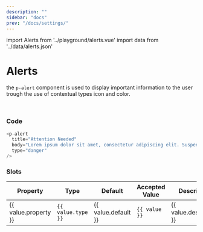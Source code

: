 ```yaml
---
description: ""
sidebar: "docs"
prev: "/docs/settings/"
---
```


import Alerts from '../playground/alerts.vue'
import data from '../data/alerts.json'

# Alerts

the `p-alert` component is used to display important information to the user trough the use of contextual types icon and color.

<br/>

<Alerts />

### Code

```js
<p-alert
  title="Attention Needed"
  body="Lorem ipsum dolor sit amet, consectetur adipiscing elit. Suspendisse vulputate dolor eget enim congue, sit amet tristique leo efficitur."
  type="danger"
/>
```

### Slots

<div class="overflow-x-auto">
    <div class="table min-w-full shadow-sm overflow-hidden sm:rounded border border-ui-border">
        <table>
            <thead>
                <th class="text-left">Property</th>
                <th class="text-center">Type</th>
                <th class="text-center">Default</th>
                <th class="text-center">Accepted Value</th>
                <th class="text-center">Description</th>
            </thead>
            <tbody>
                <tr v-for="(value,index) in data.props" :key="index">
                    <td class="text-left">{{ value.property }}</td>
                    <td class="text-center">
                        <code>{{ value.type }}</code>
                    </td>
                    <td class="text-center">{{ value.default }}</td>
                    <td class="flex flex-wrap text-center">
                        <div 
                        v-for="(value,index) in value.accepted_value" :key="index"
                        class="mr-1 mt-2"
                        >
                            <code>{{ value }}</code>
                        </div>
                    </td>
                    <td class="text-center">{{ value.description }}</td>
                </tr>
            </tbody>
        </table>
    </div>
</div>
